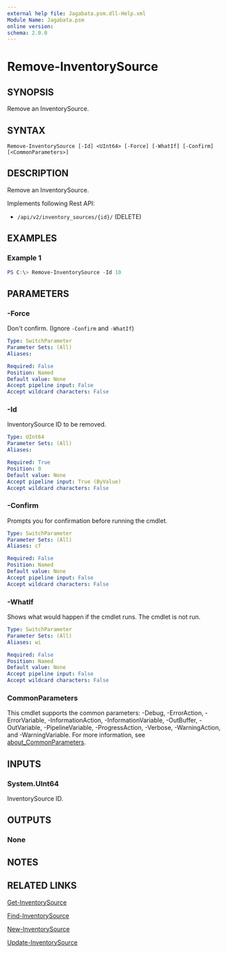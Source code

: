 ```yaml
---
external help file: Jagabata.psm.dll-Help.xml
Module Name: Jagabata.psm
online version:
schema: 2.0.0
---
```


# Remove-InventorySource

## SYNOPSIS
Remove an InventorySource.

## SYNTAX

```
Remove-InventorySource [-Id] <UInt64> [-Force] [-WhatIf] [-Confirm] [<CommonParameters>]
```

## DESCRIPTION
Remove an InventorySource.

Implements following Rest API:  
- `/api/v2/inventory_sources/{id}/` (DELETE)

## EXAMPLES

### Example 1
```powershell
PS C:\> Remove-InventorySource -Id 10
```

## PARAMETERS

### -Force
Don't confirm. (Ignore `-Confirm` and `-WhatIf`)

```yaml
Type: SwitchParameter
Parameter Sets: (All)
Aliases:

Required: False
Position: Named
Default value: None
Accept pipeline input: False
Accept wildcard characters: False
```

### -Id
InventorySource ID to be removed.

```yaml
Type: UInt64
Parameter Sets: (All)
Aliases:

Required: True
Position: 0
Default value: None
Accept pipeline input: True (ByValue)
Accept wildcard characters: False
```

### -Confirm
Prompts you for confirmation before running the cmdlet.

```yaml
Type: SwitchParameter
Parameter Sets: (All)
Aliases: cf

Required: False
Position: Named
Default value: None
Accept pipeline input: False
Accept wildcard characters: False
```

### -WhatIf
Shows what would happen if the cmdlet runs.
The cmdlet is not run.

```yaml
Type: SwitchParameter
Parameter Sets: (All)
Aliases: wi

Required: False
Position: Named
Default value: None
Accept pipeline input: False
Accept wildcard characters: False
```

### CommonParameters
This cmdlet supports the common parameters: -Debug, -ErrorAction, -ErrorVariable, -InformationAction, -InformationVariable, -OutBuffer, -OutVariable, -PipelineVariable, -ProgressAction, -Verbose, -WarningAction, and -WarningVariable. For more information, see [about_CommonParameters](http://go.microsoft.com/fwlink/?LinkID=113216).

## INPUTS

### System.UInt64
InventorySource ID.

## OUTPUTS

### None
## NOTES

## RELATED LINKS

[Get-InventorySource](Get-InventorySource.md)

[Find-InventorySource](Find-InventorySource.md)

[New-InventorySource](New-InventorySource.md)

[Update-InventorySource](Update-InventorySource.md)
